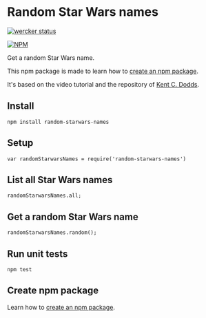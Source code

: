 # Random Star Wars names

[![wercker status](https://app.wercker.com/status/ea7283b8241c7f990c6116c7f2d89402/s/master "wercker status")](https://app.wercker.com/project/bykey/ea7283b8241c7f990c6116c7f2d89402)

[![NPM](https://nodei.co/npm/<package>.png)](https://npmjs.org/package/<package>)

Get a random Star Wars name.

This npm package is made to learn how to [create an npm package](CREATE-NPM-PACKAGE.md).

It's based on the video tutorial and the repository of [Kent C. Dodds](https://github.com/kentcdodds/starwars-names).

## Install

```
npm install random-starwars-names
```

## Setup

```
var randomStarwarsNames = require('random-starwars-names')
```

## List all Star Wars names

```
randomStarwarsNames.all;
```

## Get a random Star Wars name

```
randomStarwarsNames.random();
```

## Run unit tests

```
npm test
```

## Create npm package

Learn how to [create an npm package](CREATE-NPM-PACKAGE.md).

